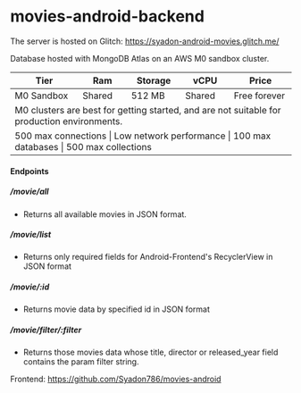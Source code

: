 # movies-android-backend
The server is hosted on Glitch: https://syadon-android-movies.glitch.me/

Database hosted with MongoDB Atlas on an AWS M0 sandbox cluster.
<table>
    <thead>
        <tr>
            <th>Tier</th>
            <th>Ram</th>
            <th>Storage</th>
            <th>vCPU</th>
            <th>Price</th>
        </tr>
    </thead>
    <tbody>
        <tr>
           <td> M0 Sandbox </td>
           <td>Shared </td>
           <td>512 MB</td>
           <td>Shared</td>
           <td>Free forever</td>
        </tr>
        <tr>
            <td colspan=5>M0 clusters are best for getting started, and are not suitable for production environments.</td>
        </tr>
        <tr>
            <td colspan=5>500 max connections | Low network performance | 100 max databases | 500 max collections</td>
        </tr>
    </tbody>
</table>

#### Endpoints
##### /movie/all
* Returns all available movies in JSON format.
##### /movie/list
* Returns only required fields for Android-Frontend's RecyclerView in JSON format
##### /movie/:id
* Returns movie data by specified id in JSON format
##### /movie/filter/:filter
* Returns those movies data whose title, director or released_year field contains the param filter string.

Frontend: https://github.com/Syadon786/movies-android
